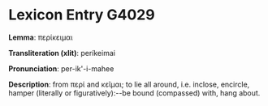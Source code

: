 # Lexicon Entry G4029

**Lemma**: περίκειμαι

**Transliteration (xlit)**: períkeimai

**Pronunciation**: per-ik'-i-mahee

**Description**:
from περί and κεῖμαι; to lie all around, i.e. inclose, encircle, hamper (literally or figuratively):--be bound (compassed) with, hang about.
